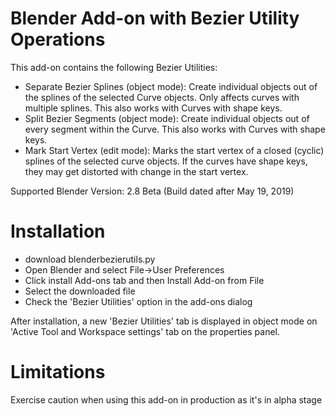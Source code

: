 # Blender Add-on with Bezier Utility Operations
This add-on contains the following Bezier Utilities:
- Separate Bezier Splines (object mode): Create individual objects out of the splines of the selected Curve objects. Only affects curves with multiple splines. This also works with Curves with shape keys.
- Split Bezier Segments (object mode): Create individual objects out of every segment within the Curve. This also works with Curves with shape keys.
- Mark Start Vertex (edit mode): Marks the start vertex of a closed (cyclic) splines of the selected curve objects. If the curves have shape keys, they may get distorted with change in the start vertex. <br>

Supported Blender Version: 2.8 Beta (Build dated after May 19, 2019)

# Installation
- download blenderbezierutils.py
- Open Blender and select File->User Preferences
- Click install Add-ons tab and then Install Add-on from File
- Select the downloaded file
- Check the 'Bezier Utilities' option in the add-ons dialog

After installation, a new 'Bezier Utilities' tab is displayed in object mode on 'Active Tool and Workspace settings' tab on the properties panel.

# Limitations 
Exercise caution when using this add-on in production as it's in alpha stage
